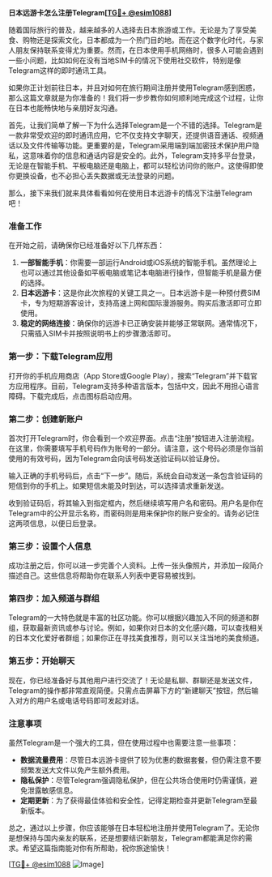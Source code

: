 **日本远游卡怎么注册Telegram[[TG💪+ @esim1088](https://t.me/s/esim1088)]**

随着国际旅行的普及，越来越多的人选择去日本旅游或工作。无论是为了享受美食、购物还是探索文化，日本都成为一个热门目的地。而在这个数字化时代，与家人朋友保持联系变得尤为重要。然而，在日本使用手机网络时，很多人可能会遇到一些小问题，比如如何在没有当地SIM卡的情况下使用社交软件，特别是像Telegram这样的即时通讯工具。

如果你正计划前往日本，并且对如何在旅行期间注册并使用Telegram感到困惑，那么这篇文章就是为你准备的！我们将一步步教你如何顺利地完成这个过程，让你在日本也能畅快地与亲朋好友沟通。

首先，让我们简单了解一下为什么选择Telegram是一个不错的选择。Telegram是一款非常受欢迎的即时通讯应用，它不仅支持文字聊天，还提供语音通话、视频通话以及文件传输等功能。更重要的是，Telegram采用端到端加密技术保护用户隐私，这意味着你的信息和通话内容是安全的。此外，Telegram支持多平台登录，无论是在智能手机、平板电脑还是电脑上，都可以轻松访问你的账户。这使得即使你更换设备，也不必担心丢失数据或无法登录的问题。

那么，接下来我们就来具体看看如何在使用日本远游卡的情况下注册Telegram吧！

### **准备工作**

在开始之前，请确保你已经准备好以下几样东西：

1. **一部智能手机**：你需要一部运行Android或iOS系统的智能手机。虽然理论上也可以通过其他设备如平板电脑或笔记本电脑进行操作，但智能手机是最方便的选择。
2. **日本远游卡**：这是你此次旅程的关键工具之一。日本远游卡是一种预付费SIM卡，专为短期游客设计，支持高速上网和国际漫游服务。购买后激活即可立即使用。
3. **稳定的网络连接**：确保你的远游卡已正确安装并能够正常联网。通常情况下，只需插入SIM卡并按照说明书上的步骤激活即可。

### **第一步：下载Telegram应用**

打开你的手机应用商店（App Store或Google Play），搜索“Telegram”并下载官方应用程序。目前，Telegram支持多种语言版本，包括中文，因此不用担心语言障碍。下载完成后，点击图标启动应用。

### **第二步：创建新账户**

首次打开Telegram时，你会看到一个欢迎界面。点击“注册”按钮进入注册流程。在这里，你需要填写手机号码作为账号的一部分。请注意，这个号码必须是你当前使用的有效号码，因为Telegram会向该号码发送验证码以验证身份。

输入正确的手机号码后，点击“下一步”。随后，系统会自动发送一条包含验证码的短信到你的手机上。如果短信未能及时到达，可以选择请求重新发送。

收到验证码后，将其输入到指定框内，然后继续填写用户名和密码。用户名是你在Telegram中的公开显示名称，而密码则是用来保护你的账户安全的。请务必记住这两项信息，以便日后登录。

### **第三步：设置个人信息**

成功注册之后，你可以进一步完善个人资料。上传一张头像照片，并添加一段简介描述自己。这些信息将帮助你在联系人列表中更容易被找到。

### **第四步：加入频道与群组**

Telegram的一大特色就是丰富的社区功能。你可以根据兴趣加入不同的频道和群组，获取最新资讯或参与讨论。例如，如果你对日本的文化感兴趣，可以查找相关的日本文化爱好者群组；如果你正在寻找美食推荐，则可以关注当地的美食频道。

### **第五步：开始聊天**

现在，你已经准备好与其他用户进行交流了！无论是私聊、群聊还是发送文件，Telegram的操作都非常直观简便。只需点击屏幕下方的“新建聊天”按钮，然后输入对方的用户名或电话号码即可发起对话。

### **注意事项**

虽然Telegram是一个强大的工具，但在使用过程中也需要注意一些事项：

- **数据流量费用**：尽管日本远游卡提供了较为优惠的数据套餐，但仍需注意不要频繁发送大文件以免产生额外费用。
- **隐私保护**：尽管Telegram强调隐私保护，但在公共场合使用时仍需谨慎，避免泄露敏感信息。
- **定期更新**：为了获得最佳体验和安全性，记得定期检查并更新Telegram至最新版本。

总之，通过以上步骤，你应该能够在日本轻松地注册并使用Telegram了。无论你是想保持与国内亲友的联系，还是想要结识新朋友，Telegram都能满足你的需求。希望这篇指南能对你有所帮助，祝你旅途愉快！

[[TG💪+ @esim1088](https://t.me/s/esim1088) ![Image](https://i.postimg.cc/4NQfJmqS/Snipaste-2025-05-13-00-14-12.png)]